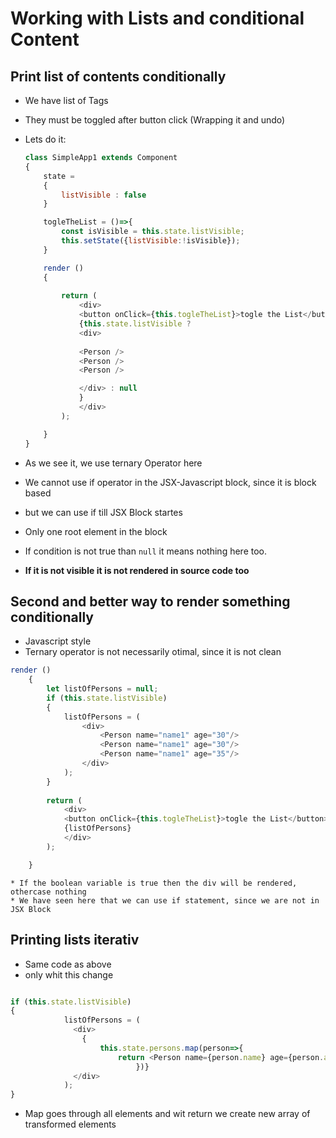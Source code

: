 # Working with Lists and conditional Content

## Print list of contents conditionally

* We have list of Tags
* They must be toggled after button click (Wrapping it and undo)
* Lets do it:
    
    ```js
    class SimpleApp1 extends Component
    {
        state = 
        {
            listVisible : false
        }
    
        togleTheList = ()=>{
            const isVisible = this.state.listVisible;
            this.setState({listVisible:!isVisible});
        }

        render ()
        {
        
            return (
                <div>
                <button onClick={this.togleTheList}>togle the List</button>
                {this.state.listVisible ? 
                <div>
            
                <Person />
                <Person />
                <Person />

                </div> : null
                }
                </div>
            );

        }
    }
    ```

* As we see it, we use ternary Operator here
* We cannot use if operator in the JSX-Javascript block, since it is block based
* but we can use if till JSX Block startes
* Only one root element in the block
* If condition is not true than `null` it means nothing here too.
* **If it is not visible it is not rendered in source code too**


## Second and better way to render something conditionally
* Javascript style
* Ternary operator is not necessarily otimal, since it is not clean

```js
render ()
    {
        let listOfPersons = null;
        if (this.state.listVisible)
        {
            listOfPersons = (
                <div>
                    <Person name="name1" age="30"/>
                    <Person name="name1" age="30"/>
                    <Person name="name1" age="35"/>
                </div> 
            );
        } 
       
        return (
            <div>
            <button onClick={this.togleTheList}>togle the List</button>
            {listOfPersons}
            </div>
        );

    } 
```
    * If the boolean variable is true then the div will be rendered, othercase nothing
    * We have seen here that we can use if statement, since we are not in JSX Block 

## Printing lists iterativ
* Same code as above
* only whit this change


```js

if (this.state.listVisible)
{
            listOfPersons = (
              <div>
                {
                    this.state.persons.map(person=>{
                        return <Person name={person.name} age={person.age}/>
                            })}
              </div>
            );
} 

```
* Map goes through all elements and wit return we create new array of transformed elements
